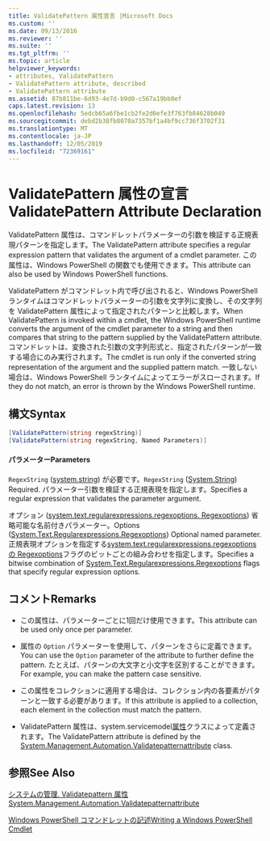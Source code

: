 ```yaml
---
title: ValidatePattern 属性宣言 |Microsoft Docs
ms.custom: ''
ms.date: 09/13/2016
ms.reviewer: ''
ms.suite: ''
ms.tgt_pltfrm: ''
ms.topic: article
helpviewer_keywords:
- attributes, ValidatePattern
- ValidatePattern attribute, described
- ValidatePattern attribute
ms.assetid: 87b811be-6d93-4e7d-b9d0-c567a19bb0ef
caps.latest.revision: 13
ms.openlocfilehash: 5edcb65a6fbe1cb2fe2d0efe3f763fb84628b049
ms.sourcegitcommit: debd2b38fb8070a7357bf1a4bf9cc736f3702f31
ms.translationtype: MT
ms.contentlocale: ja-JP
ms.lasthandoff: 12/05/2019
ms.locfileid: "72369161"
---
```

# <a name="validatepattern-attribute-declaration"></a><span data-ttu-id="8dc17-102">ValidatePattern 属性の宣言</span><span class="sxs-lookup"><span data-stu-id="8dc17-102">ValidatePattern Attribute Declaration</span></span>

<span data-ttu-id="8dc17-103">ValidatePattern 属性は、コマンドレットパラメーターの引数を検証する正規表現パターンを指定します。</span><span class="sxs-lookup"><span data-stu-id="8dc17-103">The ValidatePattern attribute specifies a regular expression pattern that validates the argument of a cmdlet parameter.</span></span> <span data-ttu-id="8dc17-104">この属性は、Windows PowerShell の関数でも使用できます。</span><span class="sxs-lookup"><span data-stu-id="8dc17-104">This attribute can also be used by Windows PowerShell functions.</span></span>

<span data-ttu-id="8dc17-105">ValidatePattern がコマンドレット内で呼び出されると、Windows PowerShell ランタイムはコマンドレットパラメーターの引数を文字列に変換し、その文字列を ValidatePattern 属性によって指定されたパターンと比較します。</span><span class="sxs-lookup"><span data-stu-id="8dc17-105">When ValidatePattern is invoked within a cmdlet, the Windows PowerShell runtime converts the argument of the cmdlet parameter to a string and then compares that string to the pattern supplied by the ValidatePattern attribute.</span></span> <span data-ttu-id="8dc17-106">コマンドレットは、変換された引数の文字列形式と、指定されたパターンが一致する場合にのみ実行されます。</span><span class="sxs-lookup"><span data-stu-id="8dc17-106">The cmdlet is run only if the converted string representation of the argument and the supplied pattern match.</span></span> <span data-ttu-id="8dc17-107">一致しない場合は、Windows PowerShell ランタイムによってエラーがスローされます。</span><span class="sxs-lookup"><span data-stu-id="8dc17-107">If they do not match, an error is thrown by the Windows PowerShell runtime.</span></span>

## <a name="syntax"></a><span data-ttu-id="8dc17-108">構文</span><span class="sxs-lookup"><span data-stu-id="8dc17-108">Syntax</span></span>

```csharp
[ValidatePattern(string regexString)]
[ValidatePattern(string regexString, Named Parameters)]
```

#### <a name="parameters"></a><span data-ttu-id="8dc17-109">パラメーター</span><span class="sxs-lookup"><span data-stu-id="8dc17-109">Parameters</span></span>

<span data-ttu-id="8dc17-110">`RegexString` ([system.string](/dotnet/api/System.String)) が必要です。</span><span class="sxs-lookup"><span data-stu-id="8dc17-110">`RegexString` ([System.String](/dotnet/api/System.String)) Required.</span></span> <span data-ttu-id="8dc17-111">パラメーター引数を検証する正規表現を指定します。</span><span class="sxs-lookup"><span data-stu-id="8dc17-111">Specifies a regular expression that validates the parameter argument.</span></span>

<span data-ttu-id="8dc17-112">オプション ([system.text.regularexpressions.regexoptions. Regexoptions](/dotnet/api/System.Text.RegularExpressions.RegexOptions)) 省略可能な名前付きパラメーター。</span><span class="sxs-lookup"><span data-stu-id="8dc17-112">Options ([System.Text.Regularexpressions.Regexoptions](/dotnet/api/System.Text.RegularExpressions.RegexOptions)) Optional named parameter.</span></span> <span data-ttu-id="8dc17-113">正規表現オプションを指定する[system.text.regularexpressions.regexoptions の Regexoptions](/dotnet/api/System.Text.RegularExpressions.RegexOptions)フラグのビットごとの組み合わせを指定します。</span><span class="sxs-lookup"><span data-stu-id="8dc17-113">Specifies a bitwise combination of [System.Text.Regularexpressions.Regexoptions](/dotnet/api/System.Text.RegularExpressions.RegexOptions) flags that specify regular expression options.</span></span>

## <a name="remarks"></a><span data-ttu-id="8dc17-114">コメント</span><span class="sxs-lookup"><span data-stu-id="8dc17-114">Remarks</span></span>

- <span data-ttu-id="8dc17-115">この属性は、パラメーターごとに1回だけ使用できます。</span><span class="sxs-lookup"><span data-stu-id="8dc17-115">This attribute can be used only once per parameter.</span></span>

- <span data-ttu-id="8dc17-116">属性の `Option` パラメーターを使用して、パターンをさらに定義できます。</span><span class="sxs-lookup"><span data-stu-id="8dc17-116">You can use the `Option` parameter of the attribute to further define the pattern.</span></span> <span data-ttu-id="8dc17-117">たとえば、パターンの大文字と小文字を区別することができます。</span><span class="sxs-lookup"><span data-stu-id="8dc17-117">For example, you can make the pattern case sensitive.</span></span>

- <span data-ttu-id="8dc17-118">この属性をコレクションに適用する場合は、コレクション内の各要素がパターンと一致する必要があります。</span><span class="sxs-lookup"><span data-stu-id="8dc17-118">If this attribute is applied to a collection, each element in the collection must match the pattern.</span></span>

- <span data-ttu-id="8dc17-119">ValidatePattern 属性は、system.servicemodel[属性](/dotnet/api/System.Management.Automation.ValidatePatternAttribute)クラスによって定義されます。</span><span class="sxs-lookup"><span data-stu-id="8dc17-119">The ValidatePattern attribute is defined by the [System.Management.Automation.Validatepatternattribute](/dotnet/api/System.Management.Automation.ValidatePatternAttribute) class.</span></span>

## <a name="see-also"></a><span data-ttu-id="8dc17-120">参照</span><span class="sxs-lookup"><span data-stu-id="8dc17-120">See Also</span></span>

[<span data-ttu-id="8dc17-121">システムの管理. Validatepattern 属性</span><span class="sxs-lookup"><span data-stu-id="8dc17-121">System.Management.Automation.Validatepatternattribute</span></span>](/dotnet/api/System.Management.Automation.ValidatePatternAttribute)

[<span data-ttu-id="8dc17-122">Windows PowerShell コマンドレットの記述</span><span class="sxs-lookup"><span data-stu-id="8dc17-122">Writing a Windows PowerShell Cmdlet</span></span>](./writing-a-windows-powershell-cmdlet.md)
